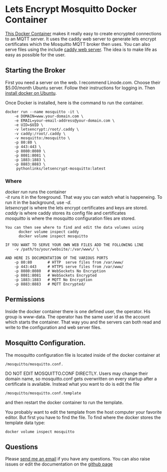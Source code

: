 # Lets Encrypt Mosquitto Docker Container  

[This Docker Container](https://hub.docker.com/r/pythonlinks/letsencrypt-mosquitto) makes it really easy to create encrypted connections to an MQTT server.  It uses the caddy web server to generate lets encrypt certificates which the Mosquitto MQTT broker then uses.  You can also serve files using the include [caddy web server](https://caddyserver.com/v1/).  The idea is to make life as easy as possible for the user. 

## Starting the Broker
First you need a server on the web.  I recommend Linode.com.  Choose their $5.00/month Ubuntu server.  Follow their instructions for logging in.  Then [install docker on Ubuntu](https://phoenixnap.com/kb/how-to-install-docker-on-ubuntu-18-04).  

Once Docker is installed, here is the command to run the container.  

```
docker run --name mosquitto -it \
    -e DOMAIN=www.your-domain.com \
    -e EMAIL=your-email-address@your-domain.com \
    -e UID=$UID \
    -v letsencrypt:/root/.caddy \
    -v caddy:/root/.caddy \
    -v mosquitto:/mosquitto \
    -p 80:80 \
    -p 443:443 \
    -p 8080:8080 \
    -p 8081:8081 \
    -p 1883:1883 \
    -p 8883:8883 \
     pythonlinks/letsencrypt-mosquitto:latest

```
 ### Where 
   *docker run* runs the container 
   <br>
   *-it* runs it in the foreground.  That way you can watch what is happeneing. 
   To run it in the background, use -*d*.  
   *letsencrypt* is where the lets encrypt certificates and keys are stored. 
   <br>
   *caddy* is where caddy stores its config file and certificates
   <br>
   *mosquitto* is where the mosquitto configuration files are stored.
```
You can then see where to find and edit the data volumes using 
      docker volume inspect caddy
      docker volume inspect mosquitto

IF YOU WANT TO SERVE YOUR OWN WEB FILES ADD THE FOLLOWING LINE
    -v /path/to/your/website/:/var/www\/ \

AND HERE IS DOCUMENTATION OF THE VARIOUS PORTS
    -p 80:80       # HTTP  serve files from /var/www/
    -p 443:443     # HTTPS serve files from /var/www/
    -p 8080:8080   # WebSockets No Encryption 
    -p 8081:8081   # WebSockets Encrypted
    -p 1883:1883   # MQTT No Encryption 
    -p 8883:8883   # MQTT Encrypted/

```
## Permissions
Inside the docker container there is one defined user, the operator.  His group is www-data.
The operator has the same user id as the account which starts the container.  That way 
you and the servers can both read and write to the configuration and web server files. 

## Mosquitto Configuration. 
The mosquitto configuration file is located inside of the docker container at 
```
/mosquitto/mosquitto.conf.  
```
DO NOT EDIT MOSQUITTO.CONF DIRECTLY. 
Users may change their domain name, so
mosquitto.conf gets overwritten on every startup
after a certificate is available. 
Instead what you want to do is edit the file
```
/mosquitto/mosquitto.conf.template
```
and then restart the docker container to run the template.

You probably want to edit the template from the host computer your favorite editor.
But  first you have to find the file. To find where the
docker stores the template data type:
```
docker volume inspect mosquitto
```

## Questions
Please <a href="mailto:lozinski@PythonLinks.info">send me an email</a>
if you have any questions.  You can also raise issues or edit the documentation on the 
[github page](https://github.com/PythonLinks/letsencrypt-mosquitto/blob/master/README.md)
    

